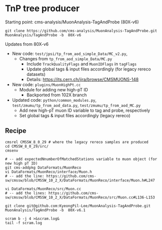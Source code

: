 # TnP tree producer

Starting point: cms-analysis/MuonAnalysis-TagAndProbe (80X-v6)

```
git clone https://github.com/cms-analysis/MuonAnalysis-TagAndProbe.git  MuonAnalysis/TagAndProbe -b  80X-v6
```

Updates from 80X-v6

* New code: ```test/jpsi/tp_from_aod_simple_Data/MC_v2.py```, 
  * Changes from ```tp_from_aod_simple_Data/MC.py```
    * Include ```TrackQualityFlags``` and ```MuonIDFlags```  in ```tagFlags```
    * Update global tags & input files accordingly (for legacy rereco datasets)
    * Details: https://its.cern.ch/jira/browse/CMSMUONS-148
* New code: ```plugins/MuonHighPt.cc```
  * Module for adding new high-pT ID
    * Backported from 102X branch
* Updated code: ```python/common_modules.py```, ```test/zmumu/tp_from_aod_data.py```, ```test/zmumu/tp_from_aod_MC.py```
  * Add new high-pT muon ID variable to tag and probe, respectively
  * Set global tags & input files accordingly (legacy rereco)



## Recipe

```
cmsrel CMSSW_8_0_29 # where the legacy rereco samples are produced
cd CMSSW_8_0_29/src/
cmsenv

# -- add expectedNnumberOfMatchedStations variable to muon object (for new high pT ID)
git cms-addpkg DataFormats/MuonReco
vi DataFormats/MuonReco/interface/Muon.h
# -- add the line: https://github.com/cms-sw/cmssw/blob/CMSSW_10_2_X/DataFormats/MuonReco/interface/Muon.h#L247

vi DataFormats/MuonReco/src/Muon.cc
# -- add the lines: https://github.com/cms-sw/cmssw/blob/CMSSW_10_2_X/DataFormats/MuonReco/src/Muon.cc#L136-L153

git clone git@github.com:KyeongPil-Lee/MuonAnalysis-TagAndProbe.git  MuonAnalysis/TagAndProbe -b  80X-v6.1

scram b -j 4 >&scram.log&
tail -f scram.log
```




